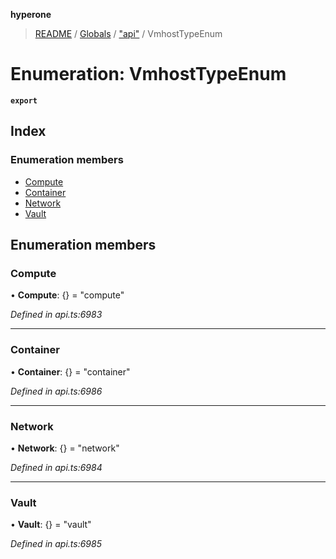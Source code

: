 **hyperone**

> [README](../README.md) / [Globals](../globals.md) / ["api"](../modules/_api_.md) / VmhostTypeEnum

# Enumeration: VmhostTypeEnum

**`export`** 

## Index

### Enumeration members

* [Compute](_api_.vmhosttypeenum.md#compute)
* [Container](_api_.vmhosttypeenum.md#container)
* [Network](_api_.vmhosttypeenum.md#network)
* [Vault](_api_.vmhosttypeenum.md#vault)

## Enumeration members

### Compute

•  **Compute**: {} = "compute"

*Defined in api.ts:6983*

___

### Container

•  **Container**: {} = "container"

*Defined in api.ts:6986*

___

### Network

•  **Network**: {} = "network"

*Defined in api.ts:6984*

___

### Vault

•  **Vault**: {} = "vault"

*Defined in api.ts:6985*
